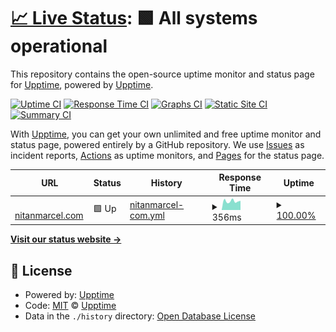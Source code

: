 # [📈 Live Status](https://demo.upptime.js.org): <!--live status--> **🟩 All systems operational**

This repository contains the open-source uptime monitor and status page for [Upptime](https://upptime.js.org), powered by [Upptime](https://github.com/upptime/upptime).

[![Uptime CI](https://github.com/nitanmarcel/upptime/workflows/Uptime%20CI/badge.svg)](https://github.com/nitanmarcel/upptime/actions?query=workflow%3A%22Uptime+CI%22)
[![Response Time CI](https://github.com/nitanmarcel/upptime/workflows/Response%20Time%20CI/badge.svg)](https://github.com/nitanmarcel/upptime/actions?query=workflow%3A%22Response+Time+CI%22)
[![Graphs CI](https://github.com/nitanmarcel/upptime/workflows/Graphs%20CI/badge.svg)](https://github.com/nitanmarcel/upptime/actions?query=workflow%3A%22Graphs+CI%22)
[![Static Site CI](https://github.com/nitanmarcel/upptime/workflows/Static%20Site%20CI/badge.svg)](https://github.com/nitanmarcel/upptime/actions?query=workflow%3A%22Static+Site+CI%22)
[![Summary CI](https://github.com/nitanmarcel/upptime/workflows/Summary%20CI/badge.svg)](https://github.com/nitanmarcel/upptime/actions?query=workflow%3A%22Summary+CI%22)

With [Upptime](https://upptime.js.org), you can get your own unlimited and free uptime monitor and status page, powered entirely by a GitHub repository. We use [Issues](https://github.com/upptime/upptime/issues) as incident reports, [Actions](https://github.com/nitanmarcel/upptime/actions) as uptime monitors, and [Pages](https://demo.upptime.js.org) for the status page.

<!--start: status pages-->
<!-- This summary is generated by Upptime (https://github.com/upptime/upptime) -->
<!-- Do not edit this manually, your changes will be overwritten -->
<!-- prettier-ignore -->
| URL | Status | History | Response Time | Uptime |
| --- | ------ | ------- | ------------- | ------ |
| <img alt="" src="https://favicons.githubusercontent.com/nitanmarcel.com" height="13"> [nitanmarcel.com](https://nitanmarcel.com) | 🟩 Up | [nitanmarcel-com.yml](https://github.com/nitanmarcel/upptime/commits/HEAD/history/nitanmarcel-com.yml) | <details><summary><img alt="Response time graph" src="./graphs/nitanmarcel-com/response-time-week.png" height="20"> 356ms</summary><br><a href="https://status.nitanmarcel.com/history/nitanmarcel-com"><img alt="Response time 267" src="https://img.shields.io/endpoint?url=https%3A%2F%2Fraw.githubusercontent.com%2Fnitanmarcel%2Fupptime%2FHEAD%2Fapi%2Fnitanmarcel-com%2Fresponse-time.json"></a><br><a href="https://status.nitanmarcel.com/history/nitanmarcel-com"><img alt="24-hour response time 486" src="https://img.shields.io/endpoint?url=https%3A%2F%2Fraw.githubusercontent.com%2Fnitanmarcel%2Fupptime%2FHEAD%2Fapi%2Fnitanmarcel-com%2Fresponse-time-day.json"></a><br><a href="https://status.nitanmarcel.com/history/nitanmarcel-com"><img alt="7-day response time 356" src="https://img.shields.io/endpoint?url=https%3A%2F%2Fraw.githubusercontent.com%2Fnitanmarcel%2Fupptime%2FHEAD%2Fapi%2Fnitanmarcel-com%2Fresponse-time-week.json"></a><br><a href="https://status.nitanmarcel.com/history/nitanmarcel-com"><img alt="30-day response time 350" src="https://img.shields.io/endpoint?url=https%3A%2F%2Fraw.githubusercontent.com%2Fnitanmarcel%2Fupptime%2FHEAD%2Fapi%2Fnitanmarcel-com%2Fresponse-time-month.json"></a><br><a href="https://status.nitanmarcel.com/history/nitanmarcel-com"><img alt="1-year response time 267" src="https://img.shields.io/endpoint?url=https%3A%2F%2Fraw.githubusercontent.com%2Fnitanmarcel%2Fupptime%2FHEAD%2Fapi%2Fnitanmarcel-com%2Fresponse-time-year.json"></a></details> | <details><summary><a href="https://status.nitanmarcel.com/history/nitanmarcel-com">100.00%</a></summary><a href="https://status.nitanmarcel.com/history/nitanmarcel-com"><img alt="All-time uptime 57.12%" src="https://img.shields.io/endpoint?url=https%3A%2F%2Fraw.githubusercontent.com%2Fnitanmarcel%2Fupptime%2FHEAD%2Fapi%2Fnitanmarcel-com%2Fuptime.json"></a><br><a href="https://status.nitanmarcel.com/history/nitanmarcel-com"><img alt="24-hour uptime 100.00%" src="https://img.shields.io/endpoint?url=https%3A%2F%2Fraw.githubusercontent.com%2Fnitanmarcel%2Fupptime%2FHEAD%2Fapi%2Fnitanmarcel-com%2Fuptime-day.json"></a><br><a href="https://status.nitanmarcel.com/history/nitanmarcel-com"><img alt="7-day uptime 100.00%" src="https://img.shields.io/endpoint?url=https%3A%2F%2Fraw.githubusercontent.com%2Fnitanmarcel%2Fupptime%2FHEAD%2Fapi%2Fnitanmarcel-com%2Fuptime-week.json"></a><br><a href="https://status.nitanmarcel.com/history/nitanmarcel-com"><img alt="30-day uptime 71.91%" src="https://img.shields.io/endpoint?url=https%3A%2F%2Fraw.githubusercontent.com%2Fnitanmarcel%2Fupptime%2FHEAD%2Fapi%2Fnitanmarcel-com%2Fuptime-month.json"></a><br><a href="https://status.nitanmarcel.com/history/nitanmarcel-com"><img alt="1-year uptime 57.12%" src="https://img.shields.io/endpoint?url=https%3A%2F%2Fraw.githubusercontent.com%2Fnitanmarcel%2Fupptime%2FHEAD%2Fapi%2Fnitanmarcel-com%2Fuptime-year.json"></a></details>

<!--end: status pages-->

[**Visit our status website →**](https://demo.upptime.js.org)

## 📄 License

- Powered by: [Upptime](https://github.com/upptime/upptime)
- Code: [MIT](./LICENSE) © [Upptime](https://upptime.js.org)
- Data in the `./history` directory: [Open Database License](https://opendatacommons.org/licenses/odbl/1-0/)
